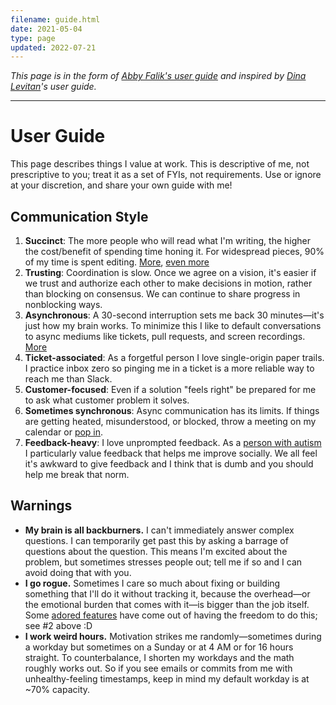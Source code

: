 ```yaml
---
filename: guide.html
date: 2021-05-04
type: page
updated: 2022-07-21
---
```


_This page is in the form of [Abby Falik's user
guide](https://www.linkedin.com/pulse/leaders-need-user-manuals-what-i-learned-writing-mine-abby-falik/)
and inspired by [Dina Levitan](http://dinalevitan.com/)'s user guide._

---

# User Guide

This page describes things I value at work. This is descriptive of me, not
prescriptive to you; treat it as a set of FYIs, not requirements. Use or ignore
at your discretion, and share your own guide with me!

## Communication Style

1. **Succinct**: The more people who will read what I'm writing, the higher the
   cost/benefit of spending time honing it. For widespread pieces, 90% of my
   time is spent editing. [More](http://www.paulgraham.com/simply.html), [even
   more](http://www.paulgraham.com/useful.html)
2. **Trusting**: Coordination is slow. Once we agree on a vision, it's easier if
   we trust and authorize each other to make decisions in motion, rather than
   blocking on consensus. We can continue to share progress in nonblocking
   ways.
3. **Asynchronous**: A 30-second interruption sets me back 30 minutes—it's just
   how my brain works. To minimize this I like to default conversations to async
   mediums like tickets, pull requests, and screen recordings.
   [More](https://heeris.id.au/trinkets/ProgrammerInterrupted.png)
4. **Ticket-associated**: As a forgetful person I love single-origin paper
   trails. I practice inbox zero so pinging me in a ticket is a more reliable
   way to reach me than Slack.
5. **Customer-focused**: Even if a solution "feels right" be prepared for me to
   ask what customer problem it solves.
6. **Sometimes synchronous**: Async communication has its limits. If things are
   getting heated, misunderstood, or blocked, throw a meeting on my calendar or
   [pop in](thepopin.html).
7. **Feedback-heavy**: I love unprompted feedback. As a [person with
   autism](autism.html) I particularly value feedback that helps me improve
   socially. We all feel it's awkward to give feedback and I think that is dumb
   and you should help me break that norm.

## Warnings

-  **My brain is all backburners.** I can't immediately answer complex questions.
   I can temporarily get past this by asking a barrage of questions about the
   question. This means I'm excited about the problem, but sometimes stresses
   people out; tell me if so and I can avoid doing that with you.
-  **I go rogue.** Sometimes I care so much about fixing or building something
   that I'll do it without tracking it, because the overhead—or the emotional
   burden that comes with it—is bigger than the job itself. Some [adored
   features](https://twitter.com/search?q=https%3A%2F%2Ftwitter.com%2Fglcls%2Fstatus%2F720689621466619904&src=typed_query)
   have come out of having the freedom to do this; see #2 above :D
-  **I work weird hours.** Motivation strikes me randomly—sometimes during a
   workday but sometimes on a Sunday or at 4 AM or for 16 hours straight. To
   counterbalance, I shorten my workdays and the math roughly works out. So if
   you see emails or commits from me with unhealthy-feeling timestamps, keep in
   mind my default workday is at ~70% capacity.
